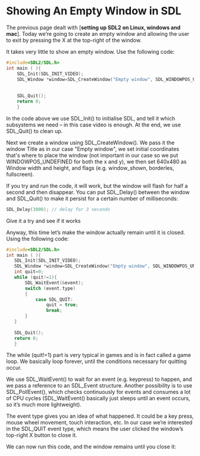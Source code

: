 # Showing An Empty Window in SDL
The previous page dealt with [**setting up SDL2 on Linux, windows and mac**]. Today we’re going to create  an empty window and allowing the user to exit by pressing the X at the top-right of the window.

It takes very little to show an empty window. Use the following code:

```c++
#include<SDL2/SDL.h>
int main ( ){
    SDL_Init(SDL_INIT_VIDEO);
    SDL_Window *window=SDL_CreateWindow("Empty window", SDL_WINDOWPOS_UNDEFINED,SDL_WINDOWPOS_UNDEFINED,640,480,SDL_WINDOW_SHOWN);
    
    
    SDL_Quit();
    return 0;
    }
```

In the code above we use SDL_Init() to initialise SDL, and tell it which subsystems we need – in this case video is enough. At the end, we use SDL_Quit() to clean up.

Next we create a window using SDL_CreateWindow(). We pass it the window Title as in our case "Empty window", we set initial coordinates that's where to place the window (not important in our case so we put WINDOWPOS_UNDEFINED for both the x and y), we then set 640x480 as Window width and height, and flags (e.g. window_shown, borderles, fullscreen).

If you try and run the code, it will work, but the window will flash for half a second and then disappear. You can put SDL_Delay() between the window and SDL_Quit() to make it persist for a certain number of milliseconds:
```c
SDL_Delay(3000); // delay for 3 seconds
```
Give it a try and see if it works

 Anyway, this time let’s make the window actually remain until it is closed. Using the following code:
 
 ```c++
#include<SDL2/SDL.h>
int main ( ){
    SDL_Init(SDL_INIT_VIDEO);
    SDL_Window *window=SDL_CreateWindow("Empty window", SDL_WINDOWPOS_UNDEFINED,SDL_WINDOWPOS_UNDEFINED,640,480,SDL_WINDOW_SHOWN);
    int quit=0;
    while (quit!=1){
        SDL_WaitEvent(&event);
        switch (event.type)
        {
            case SDL_QUIT:
                quit = true;
                break;
        }
    }
    
    SDL_Quit();
    return 0;
    }
```

The while (quit!=1) part is very typical in games and is in fact called a game loop. We basically loop forever, until the conditions necessary for quitting occur.

We use SDL_WaitEvent() to wait for an event (e.g. keypress) to happen, and we pass a reference to an SDL_Event structure. Another possibility is to use SDL_PollEvent(), which checks continuously for events and consumes a lot of CPU cycles (SDL_WaitEvent() basically just sleeps until an event occurs, so it’s much more lightweight).

The event type gives you an idea of what happened. It could be a key press, mouse wheel movement, touch interaction, etc. In our case we’re interested in the SDL_QUIT event type, which means the user clicked the window’s top-right X button to close it.

We can now run this code, and the window remains until you close it:

